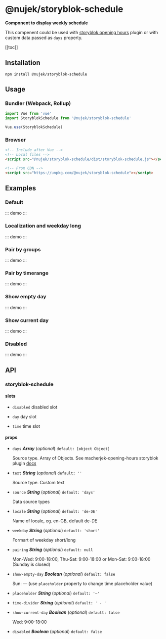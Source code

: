 # @nujek/storyblok-schedule

**Component to display weekly schedule**

This compenent could be used with [storyblok opening hours](https://www.notion.so/OpeningHours-Component-41cadbfd790749c29dbe535af1097de0) plugin or with custom data passed as `days` property.

[[toc]]

## Installation

```
npm install @nujek/storyblok-schedule
```

## Usage

### Bundler (Webpack, Rollup)

```js
import Vue from 'vue'
import StoryblokSchedule from '@nujek/storyblok-schedule'

Vue.use(StoryblokSchedule)
```

### Browser

```html
<!-- Include after Vue -->
<!-- Local files -->
<script src="@nujek/storyblok-schedule/dist/storyblok-schedule.js"></script>

<!-- From CDN -->
<script src="https://unpkg.com/@nujek/storyblok-schedule"></script>
```

## Examples

### Default

::: demo
<storyblok-schedule></storyblok-schedule>
:::

### Localization and weekday long

::: demo
<storyblok-schedule locale="ru-RU" weekday="long"></storyblok-schedule>
:::

### Pair by groups

::: demo
<storyblok-schedule pairing="groups"></storyblok-schedule>
:::

### Pair by timerange

::: demo
<storyblok-schedule pairing="timerange" locale="uk-UA"></storyblok-schedule>
:::

### Show empty day

::: demo
<storyblok-schedule :show-empty-day="true"></storyblok-schedule>
:::

### Show current day

::: demo
<storyblok-schedule :show-current-day="true"></storyblok-schedule>
:::

### Disabled

::: demo
<storyblok-schedule :disabled="true"></storyblok-schedule>
:::

<!-- The API section is auto generated, don't touch please -->

## API

### storyblok-schedule 

#### slots 

- `disabled` disabled slot 

- `day` day slot 

- `time` time slot 

#### props 

- `days` ***Array*** (*optional*) `default: [object Object]` 

  Source type.
  Array of Objects. See macherjek-opening-hours storyblok plugin [docs](https://www.notion.so/OpeningHours-Component-41cadbfd790749c29dbe535af1097de0) 

- `text` ***String*** (*optional*) `default: ''` 

  Source type.
  Custom text 

- `source` ***String*** (*optional*) `default: 'days'` 

  Data source types 

- `locale` ***String*** (*optional*) `default: 'de-DE'` 

  Name of locale, eg. en-GB, default de-DE 

- `weekday` ***String*** (*optional*) `default: 'short'` 

  Formart of weekday short/long 

- `pairing` ***String*** (*optional*) `default: null` 

  Mon-Wed: 9:00-18:00, Thu-Sat: 9:00-18:00
  or Mon-Sat: 9:00-18:00 (Sunday is closed) 

- `show-empty-day` ***Boolean*** (*optional*) `default: false` 

  Sun: — (use `placeholder` property to change time placeholder value) 

- `placeholder` ***String*** (*optional*) `default: '—'` 

- `time-divider` ***String*** (*optional*) `default: ' - '` 

- `show-current-day` ***Boolean*** (*optional*) `default: false` 

  Wed: 9:00-18:00 

- `disabled` ***Boolean*** (*optional*) `default: false` 
